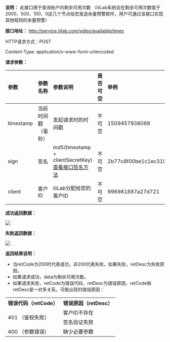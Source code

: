 **说明：** 此接口用于查询账户内剩余可用次数 （iiiLab系统会在剩余可用次数低于2000、500、100、0这几个节点给您发送余量预警邮件，用户可通过该接口实现其他规则的余量预警）

**接口地址：** http://service.iiilab.com/video/available/times

HTTP请求方式：POST

Content-Type: application/x-www-form-urlencoded

**请求参数：**

参数|参数名称|参数说明|是否可空|举例
:---|:---|:---|:---|:---
timestamp|当前时间戳（毫秒）|发起请求时的时间戳|不可空|1509457938068
sign|签名|md5(timestamp + clientSecretKey)  <br>[查看接口签名方法](https://github.com/iiiLab/video-api/wiki/%E6%8E%A5%E5%8F%A3%E7%AD%BE%E5%90%8D%E6%96%B9%E6%B3%95)|不可空|2b77c8f00be1c1ec310a8860164835a6
client|客户ID|iiiLab分配给您的客户ID|不可空|996981887a27d721

**成功返回数据：**

![](https://raw.githubusercontent.com/iiiLab/video-api/master/img/times_succ.png)

**失败返回数据：**

![](https://raw.githubusercontent.com/iiiLab/video-api/master/img/common_fail.png)

**返回结果说明：**

* 当retCode为200时代表成功，非200代表失败，如果失败，retDesc为失败原因。
* 如果请求成功，data为剩余可用次数。
* 如果请求失败，retCode为错误代码，retDesc为错误原因，retCode和retDesc是一对多关系，可能出现的错误原因：

<table>
  <tr><th>错误代码（retCode）</th><th>错误原因（retDesc）</th></tr>
  <tr>
  <td rowspan="2">401 （鉴权失败）</td>
  <td>客户ID不存在</td>
</tr>
  <tr>
    <td>签名验证失败</td>
  </tr>

  <tr>
    <td>400 （参数错误）</td>
    <td>缺少必要参数</td>
  </tr>
</table>